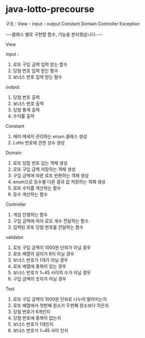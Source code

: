 # java-lotto-precourse
구조 :
View - input 
     - output
Constant 
Domain 
Controller
Exception

---클래스 별로 구현할 함수, 기능을 분리했습니다.---

View

input : 

1. 로또 구입 금액 입력 받는 함수
2. 당첨 번호 입력 받는 함수
3. 보너스 번호 입력 받는 함수

output:

1. 당첨 번호 출력
2. 보너스 번호 출력
3. 당첨 통계 출력
4. 수익률 출력

Constant

1. 에러 메세지 관리하는 enum 클래스 생성
2. Lotto 번호에 관한 상수 생성

Domain

1. 로또 당첨 번호 담는 객체 생성
2. 로또 구입 금액 저장하는 객체 생성
3. 구입 금액에 따른 로또 반환하는 객체 생성
4. enum으로 등수별 다른 결과 값 저장하는 객체 생성
5. 로또 수익률 계산하는 함수
6. 등수 계산하는 함수

Controller

1. 게임 진행하는 함수
2. 구입 금액에 따라 로또 개수 전달하는 함수
3. 입력된 로또 당첨 번호를 전달하는 함수

validator

1. 로또 구입 금액이 1000원 단위가 아닐 경우
2. 로또 배열의 길이가 6이 아닐 경우
3. 보너스 번호가 1개가 아닐 경우
4. 로또 배열에 중복이 있는 경우
5. 보너스 번호가 1~45 사이의 수가 아닐 경우
6. 구입 금액이 숫자가 아닐 경우

Test

1. 로또 구입 금액이 1000원 단위로 나누어 떨어지는지
2. 로또 배열에서 첫번째 원소가 두번째 원소보다 작은지
3. 당첨 번호가 6개인지
4. 당첨 번호에 중복이 없는지
5. 보너스 번호가 1개인지
6. 보너스 번호가 1~45 사이 인지